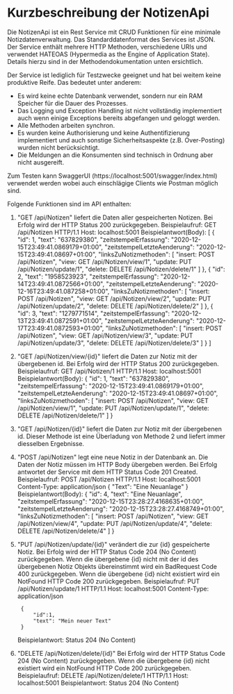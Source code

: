 # Kurzbeschreibung der NotizenApi

Die NotizenApi ist ein Rest Service mit CRUD Funktionen für eine minimale Notizdatenverwaltung. Das Standarddatenformat des Services ist JSON. Der Service enthält mehrere HTTP Methoden, verschiedene URIs und verwendet HATEOAS (Hypermedia as the Engine of Application State). Details hierzu sind in der Methodendokumentation unten ersichtlich.

Der Service ist lediglich für Testzwecke geeignet und hat bei weitem keine produktive Reife. Das bedeutet unter anderem: 
+ Es wird keine echte Datenbank verwendet, sondern nur ein RAM Speicher für die Dauer des Prozesses.
+ Das Logging und Exception Handling ist nicht vollständig implementiert auch wenn einige Exceptions bereits abgefangen und geloggt werden.
+ Alle Methoden arbeiten synchron.
+ Es wurden keine Authorisierung und keine Authentifizierung implementiert und auch sonstige Sicherheitsaspekte (z.B. Over-Posting) wurden nicht berücksichtigt.
+ Die Meldungen an die Konsumenten sind technisch in Ordnung aber nicht ausgereift.
     
Zum Testen kann SwaggerUI (https://localhost:5001/swagger/index.html) verwendet werden wobei auch einschlägige Clients wie Postman möglich sind.

Folgende Funktionen sind im API enthalten:
1. "GET /api/Notizen" liefert die Daten aller gespeicherten Notizen. Bei Erfolg wird der HTTP Status 200 zurückgegeben.
    Beispielaufruf:
        GET /api/Notizen HTTP/1.1
        Host: localhost:5001
    Beispielantwort(Body):
    [
        {
            "id": 1,
            "text": "637829380",
            "zeitstempelErfassung": "2020-12-15T23:49:41.0869179+01:00",
            "zeitstempelLetzteAenderung": "2020-12-15T23:49:41.08697+01:00",
            "linksZuNotizmethoden": [
                "insert: POST /api/Notizen",
                "view: GET /api/Notizen/view/1",
                "update: PUT /api/Notizen/update/1",
                "delete: DELETE /api/Notizen/delete/1"
            ]
        },
        {
            "id": 2,
            "text": "1958523923",
            "zeitstempelErfassung": "2020-12-14T23:49:41.0872566+01:00",
            "zeitstempelLetzteAenderung": "2020-12-16T23:49:41.087258+01:00",
            "linksZuNotizmethoden": [
                "insert: POST /api/Notizen",
                "view: GET /api/Notizen/view/2",
                "update: PUT /api/Notizen/update/2",
                "delete: DELETE /api/Notizen/delete/2"
            ]
        },
        {
            "id": 3,
            "text": "1279771514",
            "zeitstempelErfassung": "2020-12-13T23:49:41.0872591+01:00",
            "zeitstempelLetzteAenderung": "2020-12-17T23:49:41.0872593+01:00",
            "linksZuNotizmethoden": [
                "insert: POST /api/Notizen",
                "view: GET /api/Notizen/view/3",
                "update: PUT /api/Notizen/update/3",
                "delete: DELETE /api/Notizen/delete/3"
            ]
        }
    ]
2. "GET /api/Notizen/view/{id}" liefert die Daten zur Notiz mit der übergebenen id. Bei Erfolg wird der HTTP Status 200 zurückgegeben.
    Beispielaufruf:
        GET /api/Notizen/1 HTTP/1.1
        Host: localhost:5001
    Beispielantwort(Body):
       {
            "id": 1,
            "text": "637829380",
            "zeitstempelErfassung": "2020-12-15T23:49:41.0869179+01:00",
            "zeitstempelLetzteAenderung": "2020-12-15T23:49:41.08697+01:00",
            "linksZuNotizmethoden": [
                "insert: POST /api/Notizen",
                "view: GET /api/Notizen/view/1",
                "update: PUT /api/Notizen/update/1",
                "delete: DELETE /api/Notizen/delete/1"
            ]
        }

3. "GET /api/Notizen/{id}" liefert die Daten zur Notiz mit der übergebenen id. Dieser Methode ist eine Überladung von Methode 2 und liefert immer diesselben Ergebnisse. 
4. "POST /api/Notizen" legt eine neue Notiz in der Datenbank an. Die Daten der Notiz müssen im HTTP Body übergeben werden. Bei Erfolg antwortet der Service mit dem HTTP Status Code 201 Created.
    Beispielaufruf:
        POST /api/Notizen HTTP/1.1
        Host: localhost:5001
        Content-Type: application/json
        {
            "Text": "Eine Neuanlage"
        }
    Beispielantwort(Body):
    {
        "id": 4,
        "text": "Eine Neuanlage",
        "zeitstempelErfassung": "2020-12-15T23:28:27.4168635+01:00",
        "zeitstempelLetzteAenderung": "2020-12-15T23:28:27.4168749+01:00",
        "linksZuNotizmethoden": [
            "insert: POST /api/Notizen",
            "view: GET /api/Notizen/view/4",
            "update: PUT /api/Notizen/update/4",
            "delete: DELETE /api/Notizen/delete/4"
        ]
    }
5. "PUT /api/Notizen/update/{id}" verändert die zur {id} gespeicherte Notiz. 
Bei Erfolg wird der HTTP Status Code 204 (No Content) zurückgegeben.
Wenn die übergebene {id} nicht mit der id des übergebenen Notiz Objekts übereinstimmt wird ein BadRequest Code 400 zurückgegeben. 
Wenn die übergebene {id} nicht existiert wird ein NotFound HTTP Code 200 zurückgegeben. 
    Beispielaufruf:
        PUT /api/Notizen/update/1 HTTP/1.1
        Host: localhost:5001
        Content-Type: application/json

        {
            "id":1,
            "text": "Mein neuer Text"
        }
    Beispielantwort:
        Status 204 (No Content)
6. "DELETE /api/Notizen/delete/{id}"
Bei Erfolg wird der HTTP Status Code 204 (No Content) zurückgegeben.
Wenn die übergebene {id} nicht existiert wird ein NotFound HTTP Code 200 zurückgegeben. 
    Beispielaufruf:
        DELETE /api/Notizen/delete/1 HTTP/1.1
        Host: localhost:5001
    Beispielantwort:
        Status 204 (No Content)
